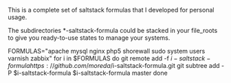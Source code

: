 This is a complete set of saltstack formulas that I developed for personal
usage.

The subdirectories *-saltstack-formula could be stacked in your file_roots to
give you ready-to-use states to manage your systems.

FORMULAS="apache mysql nginx php5 shorewall sudo system users varnish zabbix"
for i in $FORMULAS
  do
    git remote add -f $i-saltstack-formula https://github.com/moreda/$i-saltstack-formula.git
    git subtree add -P $i-saltstack-formula $i-saltstack-formula master
  done
